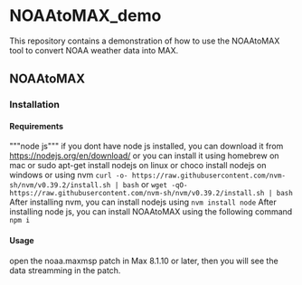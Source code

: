 # NOAAtoMAX_demo

This repository contains a demonstration of how to use the NOAAtoMAX tool to convert NOAA weather data into MAX.

## NOAAtoMAX

### Installation

#### Requirements
"""node js"""
if you dont have node js installed, you can download it from https://nodejs.org/en/download/ or
you can install it using homebrew on mac or
sudo apt-get install nodejs on linux or
choco install nodejs on windows or
using nvm 
```curl -o- https://raw.githubusercontent.com/nvm-sh/nvm/v0.39.2/install.sh | bash```
or
```wget -qO- https://raw.githubusercontent.com/nvm-sh/nvm/v0.39.2/install.sh | bash```
After installing nvm, you can install nodejs using
```nvm install node```
After installing node js, you can install NOAAtoMAX using the following command
```npm i```

#### Usage
open the noaa.maxmsp patch in Max 8.1.10 or later,
then you will see the data streamming in the patch. 


